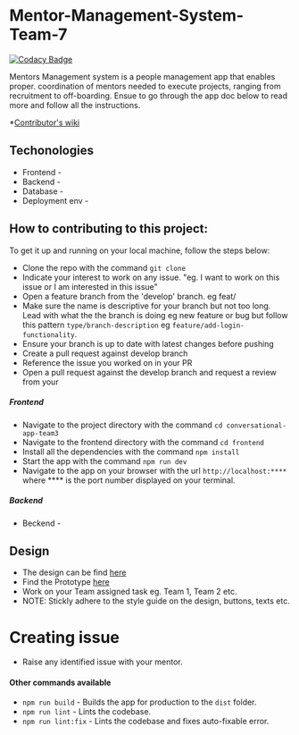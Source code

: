 # Mentor-Management-System-Team-7

[![Codacy Badge](https://api.codacy.com/project/badge/Grade/3b69b647e10349539601917730743879)](https://app.codacy.com/gh/ALCOpenSource/Mentor-Management-System-Team-7?utm_source=github.com&utm_medium=referral&utm_content=ALCOpenSource/Mentor-Management-System-Team-7&utm_campaign=Badge_Grade)

Mentors Management system is a people management app that enables proper.
coordination of mentors needed to execute projects, ranging from recruitment to off-boarding. Ensue to go through the app doc below to read more and follow all the instructions.

*[Contributor's wiki](https://github.com/ALCOpenSource/Mentor-Management-System-Team-7/wiki)


## Techonologies 
* Frontend - 
* Backend - 
* Database -
* Deployment env - 

## How to contributing to this project:

To get it up and running on your local machine, follow the steps below:

- Clone the repo with the command `git clone`
- Indicate your interest to work on any issue. "eg. I want to work on this issue or I am interested in this issue"
- Open a feature branch from the 'develop' branch. eg feat/
- Make sure the name is descriptive for your branch but not too long. Lead with what the the branch is doing eg new feature or bug but follow this pattern `type/branch-description` eg `feature/add-login-functionality`.
- Ensure your branch is up to date with latest changes before pushing
- Create a pull request against develop branch
- Reference the issue you worked on in your PR
- Open a pull request against the develop branch and request a review from your

##### Frontend

- Navigate to the project directory with the command `cd conversational-app-team3`
- Navigate to the frontend directory with the command `cd frontend`
- Install all the dependencies with the command `npm install`
- Start the app with the command `npm run dev`
- Navigate to the app on your browser with the url `http://localhost:****` where **** is the port number displayed on your terminal.
##### Backend

- Beckend - 
## Design

- The design can be find [here](https://www.figma.com/file/JNZKj3lachPypSOMBOhC1e/MMS-ALC-0pen-Source-Project?node-id=30-29&t=EYLkM82VYd8npM7x-0)
- Find the Prototype [here](https://www.figma.com/proto/JNZKj3lachPypSOMBOhC1e/MMS-ALC-0pen-Source-Project?page-id=6782%3A4428&node-id=6784-6712&viewport=565%2C382%2C0.02&scaling=min-zoom&starting-point-node-id=6784%3A6712)
- Work on your Team assigned task eg. Team 1, Team 2 etc.
- NOTE: Stickly adhere to the style guide on the design, buttons, texts etc. 

# Creating issue 

- Raise any identified issue with your mentor.

#### Other commands available

- `npm run build` - Builds the app for production to the `dist` folder.
- `npm run lint` - Lints the codebase.
- `npm run lint:fix` - Lints the codebase and fixes auto-fixable error.
